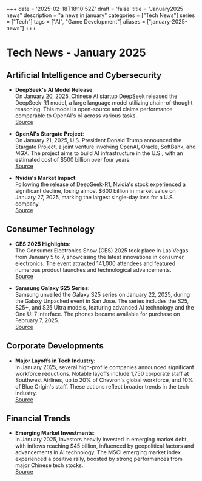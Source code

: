 +++
date = '2025-02-18T18:10:52Z'
draft = 'false'
title = "January2025 news"
description = "a news in january"
categories = ["Tech News"]
series = ["Tech"]
tags = ["AI", "Game Development"]
aliases = ["january-2025-news"]
+++
# Tech News - January 2025

## Artificial Intelligence and Cybersecurity

- **DeepSeek's AI Model Release**:  
  On January 20, 2025, Chinese AI startup DeepSeek released the DeepSeek-R1 model, a large language model utilizing chain-of-thought reasoning. This model is open-source and claims performance comparable to OpenAI's o1 across various tasks.  
  [Source](https://en.wikipedia.org/wiki/2025_in_artificial_intelligence?utm_source=chatgpt.com)

- **OpenAI's Stargate Project**:  
  On January 21, 2025, U.S. President Donald Trump announced the Stargate Project, a joint venture involving OpenAI, Oracle, SoftBank, and MGX. The project aims to build AI infrastructure in the U.S., with an estimated cost of $500 billion over four years.  
  [Source](https://en.wikipedia.org/wiki/2025_in_artificial_intelligence?utm_source=chatgpt.com)

- **Nvidia's Market Impact**:  
  Following the release of DeepSeek-R1, Nvidia's stock experienced a significant decline, losing almost $600 billion in market value on January 27, 2025, marking the largest single-day loss for a U.S. company.  
  [Source](https://en.wikipedia.org/wiki/2025?utm_source=chatgpt.com)

## Consumer Technology

- **CES 2025 Highlights**:  
  The Consumer Electronics Show (CES) 2025 took place in Las Vegas from January 5 to 7, showcasing the latest innovations in consumer electronics. The event attracted 141,000 attendees and featured numerous product launches and technological advancements.  
  [Source](https://en.wikipedia.org/wiki/CES_%28annual_technology_trade_show%29?utm_source=chatgpt.com)

- **Samsung Galaxy S25 Series**:  
  Samsung unveiled the Galaxy S25 series on January 22, 2025, during the Galaxy Unpacked event in San Jose. The series includes the S25, S25+, and S25 Ultra models, featuring advanced AI technology and the One UI 7 interface. The phones became available for purchase on February 7, 2025.  
  [Source](https://www.thesun.co.uk/shopping/32963255/samsung-galaxy-s25-pre-orders-where-to-buy/?utm_source=chatgpt.com)

## Corporate Developments

- **Major Layoffs in Tech Industry**:  
  In January 2025, several high-profile companies announced significant workforce reductions. Notable layoffs include 1,750 corporate staff at Southwest Airlines, up to 20% of Chevron's global workforce, and 10% of Blue Origin's staff. These actions reflect broader trends in the tech industry.  
  [Source](https://www.businessinsider.com/recent-company-layoffs-laying-off-workers-2025?utm_source=chatgpt.com)

## Financial Trends

- **Emerging Market Investments**:  
  In January 2025, investors heavily invested in emerging market debt, with inflows reaching $45 billion, influenced by geopolitical factors and advancements in AI technology. The MSCI emerging market index experienced a positive rally, boosted by strong performances from major Chinese tech stocks.  
  [Source](https://www.reuters.com/markets/investors-went-january-emerging-market-buying-spree-report-shows-2025-02-18/?utm_source=chatgpt.com)
